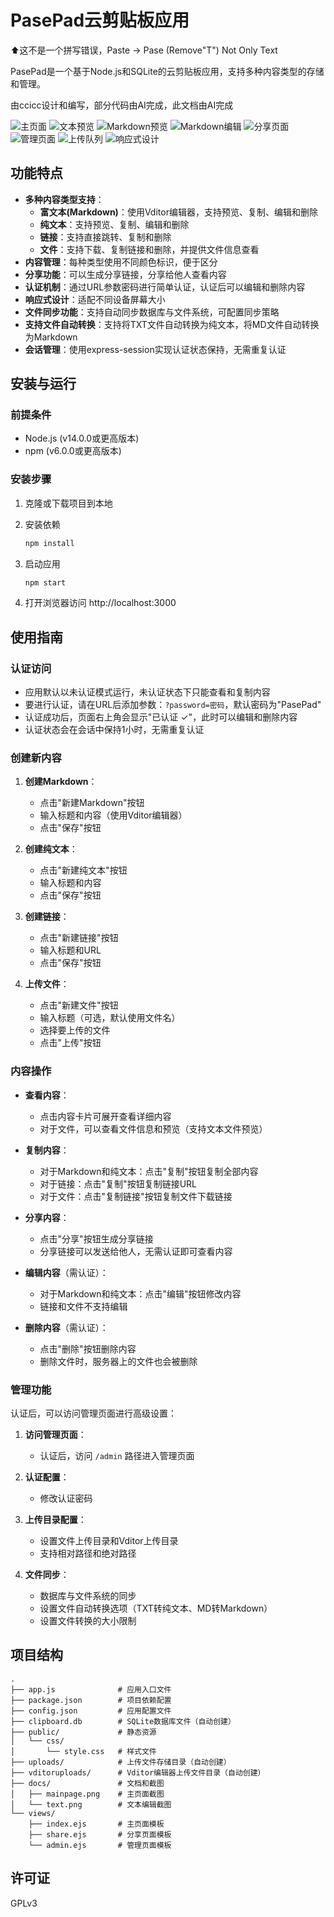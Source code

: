 # PasePad云剪贴板应用

⬆这不是一个拼写错误，Paste -> Pase (Remove"T") Not Only Text

PasePad是一个基于Node.js和SQLite的云剪贴板应用，支持多种内容类型的存储和管理。

由ccicc设计和编写，部分代码由AI完成，此文档由AI完成

![主页面](./docs/mainpage.png)
![文本预览](./docs/text.png)
![Markdown预览](./docs/markdown.png)
![Markdown编辑](./docs/markdownedit.png)
![分享页面](./docs/share.png)
![管理页面](./docs/admin.png)
![上传队列](./docs/uploadque.png)
![响应式设计](./docs/responsive.png)

## 功能特点

- **多种内容类型支持**：
  - **富文本(Markdown)**：使用Vditor编辑器，支持预览、复制、编辑和删除
  - **纯文本**：支持预览、复制、编辑和删除
  - **链接**：支持直接跳转、复制和删除
  - **文件**：支持下载、复制链接和删除，并提供文件信息查看
- **内容管理**：每种类型使用不同颜色标识，便于区分
- **分享功能**：可以生成分享链接，分享给他人查看内容
- **认证机制**：通过URL参数密码进行简单认证，认证后可以编辑和删除内容
- **响应式设计**：适配不同设备屏幕大小
- **文件同步功能**：支持自动同步数据库与文件系统，可配置同步策略
- **支持文件自动转换**：支持将TXT文件自动转换为纯文本，将MD文件自动转换为Markdown
- **会话管理**：使用express-session实现认证状态保持，无需重复认证

## 安装与运行

### 前提条件

- Node.js (v14.0.0或更高版本)
- npm (v6.0.0或更高版本)

### 安装步骤

1. 克隆或下载项目到本地

2. 安装依赖
   ```bash
   npm install
   ```

3. 启动应用
   ```bash
   npm start
   ```

4. 打开浏览器访问 http://localhost:3000

## 使用指南

### 认证访问

- 应用默认以未认证模式运行，未认证状态下只能查看和复制内容
- 要进行认证，请在URL后添加参数：`?password=密码`，默认密码为"PasePad"
- 认证成功后，页面右上角会显示"已认证 ✓"，此时可以编辑和删除内容
- 认证状态会在会话中保持1小时，无需重复认证

### 创建新内容

1. **创建Markdown**：
   - 点击"新建Markdown"按钮
   - 输入标题和内容（使用Vditor编辑器）
   - 点击"保存"按钮

2. **创建纯文本**：
   - 点击"新建纯文本"按钮
   - 输入标题和内容
   - 点击"保存"按钮

3. **创建链接**：
   - 点击"新建链接"按钮
   - 输入标题和URL
   - 点击"保存"按钮

4. **上传文件**：
   - 点击"新建文件"按钮
   - 输入标题（可选，默认使用文件名）
   - 选择要上传的文件
   - 点击"上传"按钮

### 内容操作

- **查看内容**：
  - 点击内容卡片可展开查看详细内容
  - 对于文件，可以查看文件信息和预览（支持文本文件预览）

- **复制内容**：
  - 对于Markdown和纯文本：点击"复制"按钮复制全部内容
  - 对于链接：点击"复制"按钮复制链接URL
  - 对于文件：点击"复制链接"按钮复制文件下载链接

- **分享内容**：
  - 点击"分享"按钮生成分享链接
  - 分享链接可以发送给他人，无需认证即可查看内容

- **编辑内容**（需认证）：
  - 对于Markdown和纯文本：点击"编辑"按钮修改内容
  - 链接和文件不支持编辑

- **删除内容**（需认证）：
  - 点击"删除"按钮删除内容
  - 删除文件时，服务器上的文件也会被删除

### 管理功能

认证后，可以访问管理页面进行高级设置：

1. **访问管理页面**：
   - 认证后，访问 `/admin` 路径进入管理页面

2. **认证配置**：
   - 修改认证密码

3. **上传目录配置**：
   - 设置文件上传目录和Vditor上传目录
   - 支持相对路径和绝对路径

4. **文件同步**：
   - 数据库与文件系统的同步
   - 设置文件自动转换选项（TXT转纯文本、MD转Markdown）
   - 设置文件转换的大小限制


## 项目结构

```
.
├── app.js              # 应用入口文件
├── package.json        # 项目依赖配置
├── config.json         # 应用配置文件
├── clipboard.db        # SQLite数据库文件（自动创建）
├── public/             # 静态资源
│   └── css/
│       └── style.css   # 样式文件
├── uploads/            # 上传文件存储目录（自动创建）
├── vditoruploads/      # Vditor编辑器上传文件目录（自动创建）
├── docs/               # 文档和截图
│   ├── mainpage.png    # 主页面截图
│   └── text.png        # 文本编辑截图
└── views/
    ├── index.ejs       # 主页面模板
    ├── share.ejs       # 分享页面模板
    └── admin.ejs       # 管理页面模板
```

## 许可证

GPLv3
